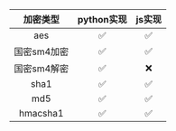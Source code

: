 | 加密类型 | python实现 | js实现 |
|:---:|:---:|:---:|
| aes | ✅ | ✅ |
| 国密sm4加密   | ✅ | ✅ |
| 国密sm4解密   | ✅ | ❌ |
| sha1 | ✅ | ✅ |
| md5 | ✅ | ✅ |
| hmacsha1 | ✅ | ✅ |
